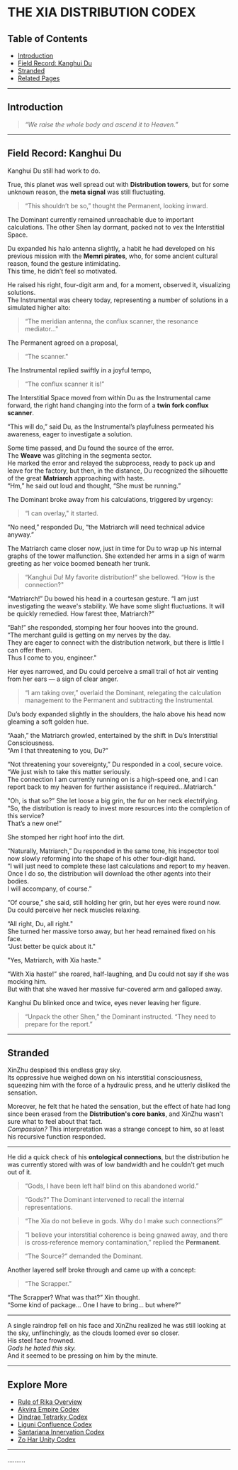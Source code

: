 # THE XIA DISTRIBUTION CODEX

## Table of Contents
- [Introduction](#introduction)
- [Field Record: Kanghui Du](#field-record-kanghui-du)
- [Stranded](#stranded)
- [Related Pages](#related-pages)

---

## Introduction

> *“We raise the whole body and ascend it to Heaven.”*

---

## Field Record: Kanghui Du

Kanghui Du still had work to do.  

True, this planet was well spread out with **Distribution towers**, but for some unknown reason, the **meta signal** was still fluctuating.  

> “This shouldn’t be so,” thought the Permanent, looking inward.

The Dominant currently remained unreachable due to important calculations. The other Shen lay dormant, packed not to vex the Interstitial Space.  

Du expanded his halo antenna slightly, a habit he had developed on his previous mission with the **Memri pirates**, who, for some ancient cultural reason, found the gesture intimidating.  
This time, he didn’t feel so motivated.  

He raised his right, four-digit arm and, for a moment, observed it, visualizing solutions.  
The Instrumental was cheery today, representing a number of solutions in a simulated higher alto:  
> “The meridian antenna, the conflux scanner, the resonance mediator..."

The Permanent agreed on a proposal,  
> “The scanner."  

The Instrumental replied swiftly in a joyful tempo,  
> “The conflux scanner it is!”  

The Interstitial Space moved from within Du as the Instrumental came forward, the right hand changing into the form of a **twin fork conflux scanner**.  

“This will do,” said Du, as the Instrumental’s playfulness permeated his awareness, eager to investigate a solution.  

Some time passed, and Du found the source of the error.  
The **Weave** was glitching in the segmenta sector.  
He marked the error and relayed the subprocess, ready to pack up and leave for the factory, but then, in the distance, Du recognized the silhouette of the great **Matriarch** approaching with haste.  
“Hm,” he said out loud and thought, “She must be running.”  

The Dominant broke away from his calculations, triggered by urgency:  
> “I can overlay," it started.  

“No need,” responded Du, “the Matriarch will need technical advice anyway.”  

The Matriarch came closer now, just in time for Du to wrap up his internal graphs of the tower malfunction. She extended her arms in a sign of warm greeting as her voice boomed beneath her trunk.  

> “Kanghui Du! My favorite distribution!” she bellowed. “How is the connection?"  

“Matriarch!” Du bowed his head in a courtesan gesture. “I am just investigating the weave's stability. We have some slight fluctuations. It will be quickly remedied. How farest thee, Matriarch?”  

“Bah!” she responded, stomping her four hooves into the ground.  
“The merchant guild is getting on my nerves by the day.  
They are eager to connect with the distribution network, but there is little I can offer them.  
Thus I come to you, engineer."  

Her eyes narrowed, and Du could perceive a small trail of hot air venting from her ears — a sign of clear anger.  

> “I am taking over,” overlaid the Dominant, relegating the calculation management to the Permanent and subtracting the Instrumental.  

Du’s body expanded slightly in the shoulders, the halo above his head now gleaming a soft golden hue.  

“Aaah,” the Matriarch growled, entertained by the shift in Du’s Interstitial Consciousness.  
“Am I that threatening to you, Du?”  

“Not threatening your sovereignty,” Du responded in a cool, secure voice.  
“We just wish to take this matter seriously.  
The connection I am currently running on is a high-speed one, and I can report back to my heaven for further assistance if required...Matriarch.”  

"Oh, is that so?” She let loose a big grin, the fur on her neck electrifying.  
“So, the distribution is ready to invest more resources into the completion of this service?  
That’s a new one!”  

She stomped her right hoof into the dirt.  

“Naturally, Matriarch,” Du responded in the same tone, his inspector tool now slowly reforming into the shape of his other four-digit hand.  
“I will just need to complete these last calculations and report to my heaven.  
Once I do so, the distribution will download the other agents into their bodies.  
I will accompany, of course.”  

“Of course,” she said, still holding her grin, but her eyes were round now.  
Du could perceive her neck muscles relaxing.  

“All right, Du, all right."  
She turned her massive torso away, but her head remained fixed on his face.  
“Just better be quick about it."  

"Yes, Matriarch, with Xia haste."  

“With Xia haste!” she roared, half-laughing, and Du could not say if she was mocking him.  
But with that she waved her massive fur-covered arm and galloped away.  

Kanghui Du blinked once and twice, eyes never leaving her figure.  
> “Unpack the other Shen,” the Dominant instructed. “They need to prepare for the report.”  

---

## Stranded

XinZhu despised this endless gray sky.  
Its oppressive hue weighed down on his interstitial consciousness, squeezing him with the force of a hydraulic press, and he utterly disliked the sensation.

Moreover, he felt that he hated the sensation, but the effect of hate had long since been erased from the **Distribution's core banks**, and XinZhu wasn't sure what to feel about that fact.  
*Compassion?* This interpretation was a strange concept to him, so at least his recursive function responded.

---

He did a quick check of his **ontological connections**, but the distribution he was currently stored with was of low bandwidth and he couldn't get much out of it.

> “Gods, I have been left half blind on this abandoned world.”

> “Gods?” The Dominant intervened to recall the internal representations.  

> “The Xia do not believe in gods. Why do I make such connections?”

> “I believe your interstitial coherence is being gnawed away, and there is cross‑reference memory contamination,” replied the **Permanent**.

> “The Source?” demanded the Dominant.

Another layered self broke through and came up with a concept:  
> “The Scrapper.”

“The Scrapper? What was that?” Xin thought.  
“Some kind of package... One I have to bring... but where?”

---

A single raindrop fell on his face and XinZhu realized he was still looking at the sky, unflinchingly, as the clouds loomed ever so closer.  
His steel face frowned.  
*Gods he hated this sky.*  
And it seemed to be pressing on him by the minute.

---

## Explore More

- [Rule of Rika Overview](rule-of-rika.md)
- [Akvira Empire Codex](akvira.md)
- [Dindrae Tetrarky Codex](dindrae-tetrarky.md)
- [Liguni Confluence Codex](liguni-confluence.md)
- [Santariana Innervation Codex](santariana.md)
- [Zo Har Unity Codex](zo-har.md)
---

……….
